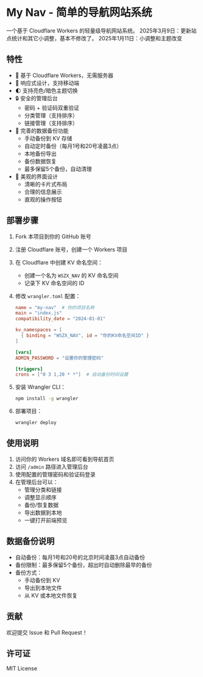 # My Nav - 简单的导航网站系统

一个基于 Cloudflare Workers 的轻量级导航网站系统。
2025年3月9日：更新站点统计和其它小调整，基本不修改了。
2025年1月11日：小调整和主题改变

## 特性

- 🚀 基于 Cloudflare Workers，无需服务器
- 📱 响应式设计，支持移动端
- 🌓 支持亮色/暗色主题切换
- 🔒 安全的管理后台
  - 密码 + 验证码双重验证
  - 分类管理（支持排序）
  - 链接管理（支持排序）
- 💾 完善的数据备份功能
  - 手动备份到 KV 存储
  - 自动定时备份（每月1号和20号凌晨3点）
  - 本地备份导出
  - 备份数据恢复
  - 最多保留5个备份，自动清理
- 🎨 美观的界面设计
  - 清晰的卡片式布局
  - 合理的信息展示
  - 直观的操作按钮

## 部署步骤

1. Fork 本项目到你的 GitHub 账号

2. 注册 Cloudflare 账号，创建一个 Workers 项目

3. 在 Cloudflare 中创建 KV 命名空间：
   - 创建一个名为 `WSZX_NAV` 的 KV 命名空间
   - 记录下 KV 命名空间的 ID

4. 修改 `wrangler.toml` 配置：
   ```toml
   name = "my-nav"  # 你的项目名称
   main = "index.js"
   compatibility_date = "2024-01-01"

   kv_namespaces = [
     { binding = "WSZX_NAV", id = "你的KV命名空间ID" }
   ]

   [vars]
   ADMIN_PASSWORD = "设置你的管理密码"

   [triggers]
   crons = ["0 3 1,20 * *"]  # 自动备份时间设置
   ```

5. 安装 Wrangler CLI：
   ```bash
   npm install -g wrangler
   ```

6. 部署项目：
   ```bash
   wrangler deploy
   ```

## 使用说明

1. 访问你的 Workers 域名即可看到导航首页
2. 访问 `/admin` 路径进入管理后台
3. 使用配置的管理密码和验证码登录
4. 在管理后台可以：
   - 管理分类和链接
   - 调整显示顺序
   - 备份/恢复数据
   - 导出数据到本地
   - 一键打开前端预览

## 数据备份说明

- 自动备份：每月1号和20号的北京时间凌晨3点自动备份
- 备份限制：最多保留5个备份，超出时自动删除最早的备份
- 备份方式：
  - 手动备份到 KV
  - 导出到本地文件
  - 从 KV 或本地文件恢复

## 贡献

欢迎提交 Issue 和 Pull Request！

## 许可证

MIT License 

